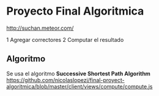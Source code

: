 Proyecto Final Algoritmica
==========================

http://suchan.meteor.com/

1 Agregar correctores
2 Computar el resultado

## Algoritmo

Se usa el algoritmo **Successive Shortest Path Algorithm**
https://github.com/nicolaslopezj/final-proyect-algoritmica/blob/master/client/views/compute/compute.js
